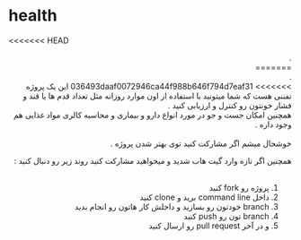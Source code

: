 # health

<<<<<<< HEAD
<div dir="rtl">
.<br/>
=======
<div dir="rtl"> .<br/>
>>>>>>> 036493daaf0072946ca44f988b646f794d7eaf31
این یک پروژه تفننی هست که شما میتونید با استفاده از اون موارد روزانه مثل تعداد قدم ها یا قند و فشار خونتون رو کنترل و ارزیابی کنید .<br/>
همچنین امکان جست و جو در مورد انواع دارو و بیماری و محاسبه کالری مواد غذایی هم وجود داره .<br/><br/>
خوشحال میشم اگر مشارکت کنید توی بهتر شدن پروژه .

همچنین اگر تازه وارد گیت هاب شدید و میخواهید مشارکت کنید روند زیر رو دنبال کنید : <br/><br/>
1. پروژه رو fork کنید
2. داخل command line برید  و clone  کنید 
3. branch  خودتون رو بسازید و داخلش کار هاتون رو انجام بدید 
4. branch  تون رو push  کنید
5. و در آخر pull request  رو ارسال کنید


</div>
